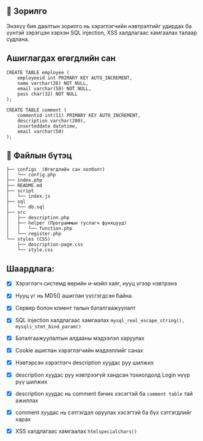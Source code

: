 ## 🎯  Зорилго 

Энэхүү бие даалтын зорилго нь хэрэглэгчийн нэвтрэлтийг удирдах ба үүнтэй зэрэгцэн хэрхэн SQL injection, XSS халдлагаас хамгаалах талаар судлана.


## Ашиглагдах өгөгдлийн сан 

```
CREATE TABLE employee (
    employeeid int PRIMARY KEY AUTO_INCREMENT,
    name varchar(20) NOT NULL,
    email varchar(50) NOT NULL,
    pass char(32) NOT NULL
);

CREATE TABLE comment (
    commentid int(11) PRIMARY KEY AUTO_INCREMENT,
    description varchar(200),
    inserteddate datetime,
    email varchar(50) 
);
```

## 🌳 Файлын бүтэц

``` 
├── configs  (Өгөгдлийн сан холболт)
│   └── config.php
├── index.php 
├── README.md
├── script   
│   └── index.js
├── sql      
│   └── db.sql
├── src     
│   ├── description.php
│   ├── helper (Программын туслагч функцууд)
│   │   └── function.php
│   └── register.php
└── styles (CSS)
    ├── description-page.css
    └── style.css
```

## Шаардлага: 

- [x] Хэрэглэгч системд өөрийн и-мэйл хаяг, нууц үгээр нэвтрэнэ

- [x] Нууц үг нь MD5() ашиглан үүсгэгдсэн байна.

- [x] Сервер болон клиент талын баталгаажуулалт

- [x] SQL injection халдлагаас хамгаалах `mysql_real_escape_string(), mysqli_stmt_bind_param()`

- [x] Баталгаажуулалтын алдааны мэдээлэл харуулах

- [x] Cookie ашиглан хэрэглэгчийн мэдээллийг санах 

- [x] Нэвтэрсэн хэрэглэгч description хуудас руу шилжих

- [x] description хуудас руу нэвтрээгүй хандсан тохиолдолд Login нүүр рүү шилжих

- [x] description хуудас нь comment бичих хэсэгтэй ба `comment table` тай ажиллах

- [x] comment хуудас нь сэтгэгдэл оруулах хэсэгтэй ба бүх сэтгэгдлийг харах

- [x] XSS халдлагаас хамгаалах `htmlspecialchars()`
